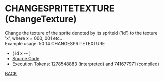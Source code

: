 # CHANGESPRITETEXTURE &emsp; (ChangeTexture)
Change the texture of the sprite denoted by its spriteid ('id') to the texture 'x', where x = 000, 001 etc..<br/>Example usage: 50 14 CHANGESPRITETEXTURE
* ( id x -- )
* [Source Code](../words/graphics/ChangeTexture.cs)
* Execution Tokens: 1278548883 (interpreted) and 741677971 (compiled)


[BACK](builtins.md#ChangeTexture)
